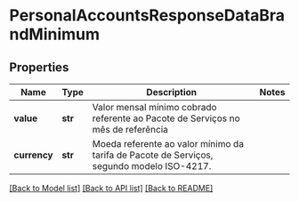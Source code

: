 # PersonalAccountsResponseDataBrandMinimum

## Properties
Name | Type | Description | Notes
------------ | ------------- | ------------- | -------------
**value** | **str** | Valor  mensal mínimo cobrado referente ao Pacote de Serviços no mês de referência | 
**currency** | **str** | Moeda referente ao valor mínimo da tarifa de Pacote de Serviços, segundo modelo ISO-4217. | 

[[Back to Model list]](../README.md#documentation-for-models) [[Back to API list]](../README.md#documentation-for-api-endpoints) [[Back to README]](../README.md)

